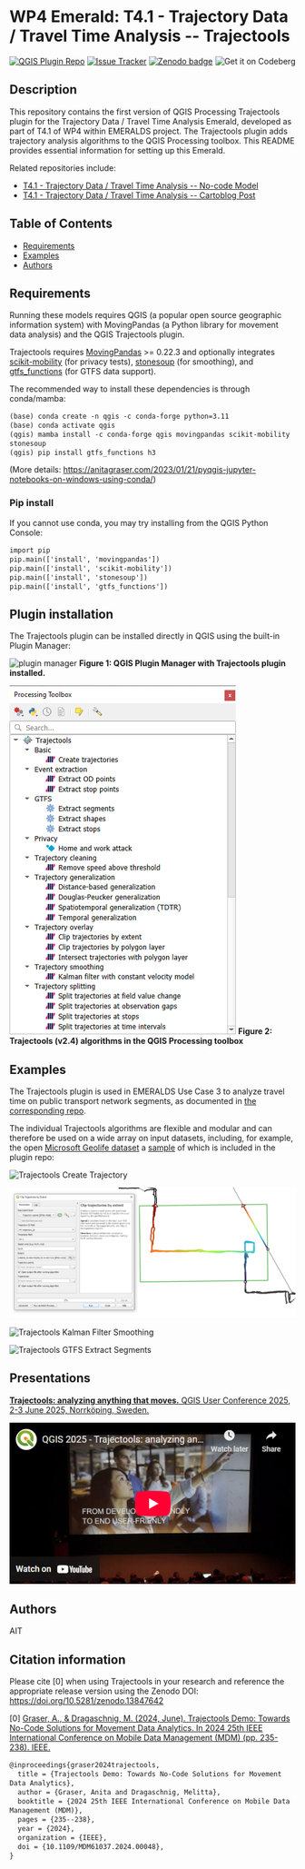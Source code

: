# WP4 Emerald: T4.1 - Trajectory Data / Travel Time Analysis -- Trajectools

<a href="https://codeberg.org/movingpandas/trajectools">
    <img alt="Get it on Codeberg" src="https://get-it-on.codeberg.org/get-it-on-blue-on-white.png" height="60" align="right">
</a>

[![QGIS Plugin Repo](https://img.shields.io/badge/QGIS-Plugin%20repo-green.svg)](https://plugins.qgis.org/plugins/processing_trajectory/)
[![Issue Tracker](https://img.shields.io/badge/Issue_tracker-Codeberg-blue.svg)](https://codeberg.org/movingpandas/trajectools/issues) 
[![Zenodo badge](https://zenodo.org/badge/DOI/10.5281/zenodo.13847642.svg)](https://doi.org/10.5281/zenodo.13847642)

## Description

This repository contains the first version of QGIS Processing Trajectools plugin for the Trajectory Data / Travel Time Analysis Emerald, developed as part of T4.1 of WP4 within EMERALDS project. 
The Trajectools plugin adds trajectory analysis algorithms to the QGIS Processing toolbox. 
This README provides essential information for setting up this Emerald.

Related repositories include:
* [T4.1 - Trajectory Data / Travel Time Analysis -- No-code Model](https://github.com/emeralds-horizon/UC3-traveltime-analytics)
* [T4.1 - Trajectory Data / Travel Time Analysis -- Cartoblog Post](https://github.com/emeralds-horizon/Cartoblog)


## Table of Contents

* [Requirements](#requirements)
* [Examples](#examples)
* [Authors](#authors)
  

## Requirements
Running these models requires QGIS (a popular open source geographic information system) with MovingPandas (a Python library for movement data analysis) and the QGIS Trajectools plugin.

Trajectools requires [MovingPandas](https://github.com/movingpandas/movingpandas) >= 0.22.3 and optionally integrates [scikit-mobility](https://scikit-mobility.github.io/scikit-mobility/) (for privacy tests), [stonesoup](https://stonesoup.readthedocs.io/) (for smoothing), and [gtfs_functions](https://github.com/Bondify/gtfs_functions) (for GTFS data support). 

The recommended way to install these dependencies is through conda/mamba:

```
(base) conda create -n qgis -c conda-forge python=3.11 
(base) conda activate qgis
(qgis) mamba install -c conda-forge qgis movingpandas scikit-mobility stonesoup
(qgis) pip install gtfs_functions h3
```

(More details: https://anitagraser.com/2023/01/21/pyqgis-jupyter-notebooks-on-windows-using-conda/)

### Pip install

If you cannot use conda, you may try installing from the QGIS Python Console:

```
import pip
pip.main(['install', 'movingpandas'])
pip.main(['install', 'scikit-mobility'])
pip.main(['install', 'stonesoup'])
pip.main(['install', 'gtfs_functions'])
```

## Plugin installation

The Trajectools plugin can be installed directly in QGIS using the built-in Plugin Manager:

![plugin manager](https://github.com/movingpandas/qgis-processing-trajectory/assets/590385/edd86ed3-8118-4163-bfe5-993b533e455c)
**Figure 1: QGIS Plugin Manager with Trajectools plugin installed.**

![Trajectools Toolbox](screenshots/toolbox.PNG)
**Figure 2: Trajectools (v2.4) algorithms in the QGIS Processing toolbox**


## Examples
The Trajectools plugin is used in EMERALDS Use Case 3 to analyze travel time on public transport network segments, as documented in [the corresponding repo](https://github.com/emeralds-horizon/UC3-traveltime-analytics).

The individual Trajectools algorithms are flexible and modular and can therefore be used on a wide array on input datasets, including, for example, the open [Microsoft Geolife dataset](http://research.microsoft.com/en-us/downloads/b16d359d-d164-469e-9fd4-daa38f2b2e13/) a [sample](https://github.com/emeralds-horizon/trajectools-qgis/tree/main/sample_data) of which is included in the plugin repo:

![Trajectools Create Trajectory](https://github.com/movingpandas/qgis-processing-trajectory/assets/590385/3040ce90-552e-43a5-8660-17628f9b813a)

![Trajectools Clip Trajectory](screenshots/trajectools2.PNG)

![Trajectools Kalman Filter Smoothing](https://github.com/user-attachments/assets/e3bbf2e5-e551-4f3e-bd29-8d19bdc33137)

![Trajectools GTFS Extract Segments](https://github.com/user-attachments/assets/62a6e60c-dedc-4e90-8059-2679302346db)


## Presentations

[**Trajectools: analyzing anything that moves.** QGIS User Conference 2025, 2-3 June 2025, Norrköping, Sweden.](https://youtu.be/T7haF1DPy2U)

[![Trajectools presentation at QGISUC2025](screenshots/trajectoos-qgisuc25.png)](https://youtu.be/T7haF1DPy2U)


## Authors
AIT

## Citation information

Please cite [0] when using Trajectools in your research and reference the appropriate release version using the Zenodo DOI: https://doi.org/10.5281/zenodo.13847642

[0] [Graser, A., & Dragaschnig, M. (2024, June). Trajectools Demo: Towards No-Code Solutions for Movement Data Analytics. In 2024 25th IEEE International Conference on Mobile Data Management (MDM) (pp. 235-238). IEEE.](https://ieeexplore.ieee.org/abstract/document/10591660)

```
@inproceedings{graser2024trajectools,
  title = {Trajectools Demo: Towards No-Code Solutions for Movement Data Analytics},
  author = {Graser, Anita and Dragaschnig, Melitta},
  booktitle = {2024 25th IEEE International Conference on Mobile Data Management (MDM)},
  pages = {235--238},
  year = {2024},
  organization = {IEEE},
  doi = {10.1109/MDM61037.2024.00048},
}
```
